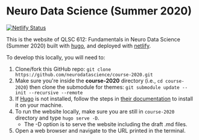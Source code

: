 # Neuro Data Science (Summer 2020)

[![Netlify Status](https://api.netlify.com/api/v1/badges/63957833-e9c9-4218-b69a-0ef4d73de6ac/deploy-status)](https://app.netlify.com/sites/neurodatasci-course-2020/deploys)

This is the website of QLSC 612: Fundamentals in Neuro Data Science (Summer 2020) built with [hugo](https://gohugo.io/), and deployed with [netlify](https://www.netlify.com/).

To develop this locally, you will need to:

1. Clone/fork this GitHub repo: `git clone https://github.com/neurodatascience/course-2020.git`
2. Make sure you're inside the **course-2020** directory (i.e., `cd course-2020`) then clone the submodule for themes: `git submodule update --init --recursive --remote`
3. If [Hugo](https://gohugo.io/) is not installed, follow the steps in [their documentation](https://gohugo.io/getting-started/installing/) to install it on your machine.
4. To run the website locally, make sure you are still in `course-2020` directory and type `hugo serve -D`.
   - The -D option is to serve the website including the draft .md files.
5. Open a web browser and navigate to the URL printed in the terminal.
